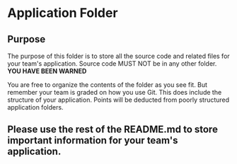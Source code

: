 # Application Folder

## Purpose
The purpose of this folder is to store all the source code and related files for your team's application. Source code MUST NOT be in any other folder. <strong>YOU HAVE BEEN WARNED</strong>

You are free to organize the contents of the folder as you see fit. But remember your team is graded on how you use Git. This does include the structure of your application. Points will be deducted from poorly structured application folders.

## Please use the rest of the README.md to store important information for your team's application.

